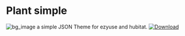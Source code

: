 # Plant simple
![bg_image](https://user-images.githubusercontent.com/10509674/152696780-1af2912e-e5c7-48a5-9a8b-572e1171ae65.jpg)
a simple JSON Theme for ezyuse and hubitat.
[![Download](https://user-images.githubusercontent.com/74317023/152821841-3b38e40f-b0c5-4e4c-b1f3-27d1675e06b8.png)](https://sourceforge.net/projects/plant-simple-theme/files/Plant_simple-theme.thvx/download)
